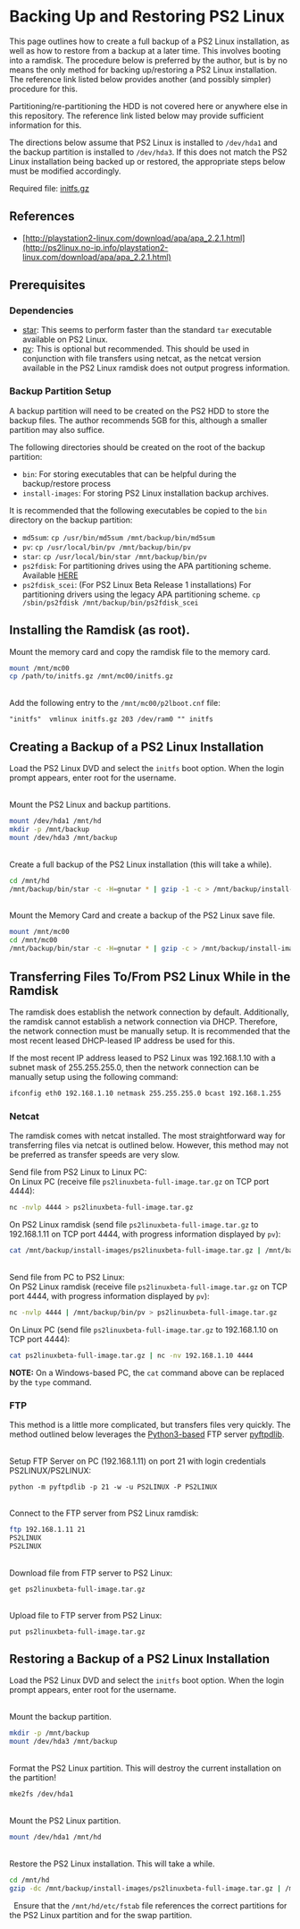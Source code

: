 # Backing Up and Restoring PS2 Linux

This page outlines how to create a full backup of a PS2 Linux installation, as well as how to restore from a backup at a later time. This involves booting into a ramdisk. The procedure below is preferred by the author, but is by no means the only method for backing up/restoring a PS2 Linux installation. The reference link listed below provides another (and possibly simpler) procedure for this.

Partitioning/re-partitioning the HDD is not covered here or anywhere else in this repository. The reference link listed below may provide sufficient information for this.

The directions below assume that PS2 Linux is installed to ```/dev/hda1``` and the backup partition is installed to ```/dev/hda3```. If this does not match the PS2 Linux installation being backed up or restored, the appropriate steps below must be modified accordingly.

Required file: [initfs.gz](http://ps2linux.no-ip.info/playstation2-linux.com/download/apa/initfs.gz)

## References

* [http://playstation2-linux.com/download/apa/apa_2.2.1.html](http://ps2linux.no-ip.info/playstation2-linux.com/download/apa/apa_2.2.1.html)

## Prerequisites

### Dependencies

* [star](../../Software&#32;Installation/Packages/star): This seems to perform faster than the standard ```tar``` executable available on PS2 Linux.
* [pv](../../Software&#32;Installation/Packages/pv): This is optional but recommended. This should be used in conjunction with file transfers using netcat, as the netcat version available in the PS2 Linux ramdisk does not output progress information.

### Backup Partition Setup

A backup partition will need to be created on the PS2 HDD to store the backup files. The author recommends 5GB for this, although a smaller partition may also suffice.

The following directories should be created on the root of the backup partition:
* ```bin```: For storing executables that can be helpful during the backup/restore process
* ```install-images```: For storing PS2 Linux installation backup archives.

It is recommended that the following executables be copied to the ```bin``` directory on the backup partition:
* ```md5sum```: ```cp /usr/bin/md5sum /mnt/backup/bin/md5sum```
* ```pv```: ```cp /usr/local/bin/pv /mnt/backup/bin/pv```
* ```star```: ```cp /usr/local/bin/star /mnt/backup/bin/pv```
* ```ps2fdisk```: For partitioning drives using the APA partitioning scheme. Available [HERE](http://ps2linux.no-ip.info/playstation2-linux.com/download/apa/ps2fdisk_0.9-3.gz)
* ```ps2fdisk_scei```: (For PS2 Linux Beta Release 1 installations) For partitioning drivers using the legacy APA partitioning scheme. ```cp /sbin/ps2fdisk /mnt/backup/bin/ps2fdisk_scei```

## Installing the Ramdisk (as root).

Mount the memory card and copy the ramdisk file to the memory card.
```bash
mount /mnt/mc00
cp /path/to/initfs.gz /mnt/mc00/initfs.gz
```

&nbsp;  
Add the following entry to the ```/mnt/mc00/p2lboot.cnf``` file:
```
"initfs"  vmlinux initfs.gz 203 /dev/ram0 "" initfs
```

## Creating a Backup of a PS2 Linux Installation

Load the PS2 Linux DVD and select the ```initfs``` boot option. When the login prompt appears, enter root for the username.

&nbsp;  
Mount the PS2 Linux and backup partitions.
```bash
mount /dev/hda1 /mnt/hd
mkdir -p /mnt/backup
mount /dev/hda3 /mnt/backup
```

&nbsp;  
Create a full backup of the PS2 Linux installation (this will take a while).
```bash
cd /mnt/hd
/mnt/backup/bin/star -c -H=gnutar * | gzip -1 -c > /mnt/backup/install-images/ps2linuxbeta-full-image.tar.gz
```

&nbsp;  
Mount the Memory Card and create a backup of the PS2 Linux save file.
```bash
mount /mnt/mc00
cd /mnt/mc00
/mnt/backup/bin/star -c -H=gnutar * | gzip -c > /mnt/backup/install-images/mc00.tar.gz
```

## Transferring Files To/From PS2 Linux While in the Ramdisk

The ramdisk does establish the network connection by default. Additionally, the ramdisk cannot establish a network connection via DHCP. Therefore, the network connection must be manually setup. It is recommended that the most recent leased DHCP-leased IP address be used for this.

If the most recent IP address leased to PS2 Linux was 192.168.1.10 with a subnet mask of 255.255.255.0, then the network connection can be manually setup using the following command:
```bash
ifconfig eth0 192.168.1.10 netmask 255.255.255.0 bcast 192.168.1.255
```

### Netcat

The ramdisk comes with netcat installed. The most straightforward way for transferring files via netcat is outlined below. However, this method may not be preferred as transfer speeds are very slow.

Send file from PS2 Linux to Linux PC:  
On Linux PC (receive file ```ps2linuxbeta-full-image.tar.gz``` on TCP port 4444):
```bash
nc -nvlp 4444 > ps2linuxbeta-full-image.tar.gz
```
On PS2 Linux ramdisk (send file ```ps2linuxbeta-full-image.tar.gz``` to 192.168.1.11 on TCP port 4444, with progress information displayed by ```pv```):
```bash
cat /mnt/backup/install-images/ps2linuxbeta-full-image.tar.gz | /mnt/backup/bin/pv | nc -nv 192.168.1.11 4444
```

&nbsp;  
Send file from PC to PS2 Linux:  
On PS2 Linux ramdisk (receive file ```ps2linuxbeta-full-image.tar.gz``` on TCP port 4444, with progress information displayed by ```pv```):
```bash
nc -nvlp 4444 | /mnt/backup/bin/pv > ps2linuxbeta-full-image.tar.gz
```
On Linux PC (send file ```ps2linuxbeta-full-image.tar.gz``` to 192.168.1.10 on TCP port 4444):
```bash
cat ps2linuxbeta-full-image.tar.gz | nc -nv 192.168.1.10 4444
```

**NOTE:** On a Windows-based PC, the ```cat``` command above can be replaced by the ```type``` command.

### FTP

This method is a little more complicated, but transfers files very quickly. The method outlined below leverages the [Python3-based](https://www.python.org/) FTP server [pyftpdlib](https://pypi.org/project/pyftpdlib/).

&nbsp;  
Setup FTP Server on PC (192.168.1.11) on port 21 with login credentials PS2LINUX/PS2LINUX:
```
python -m pyftpdlib -p 21 -w -u PS2LINUX -P PS2LINUX
```

&nbsp;  
Connect to the FTP server from PS2 Linux ramdisk:
```bash
ftp 192.168.1.11 21
PS2LINUX
PS2LINUX
```

&nbsp;  
Download file from FTP server to PS2 Linux:
```
get ps2linuxbeta-full-image.tar.gz
```

&nbsp;  
Upload file to FTP server from PS2 Linux:
```
put ps2linuxbeta-full-image.tar.gz
```

## Restoring a Backup of a PS2 Linux Installation

Load the PS2 Linux DVD and select the ```initfs``` boot option. When the login prompt appears, enter root for the username.

&nbsp;  
Mount the backup partition.
```bash
mkdir -p /mnt/backup
mount /dev/hda3 /mnt/backup
```

&nbsp;  
Format the PS2 Linux partition. This will destroy the current installation on the partition!
```bash
mke2fs /dev/hda1
```

&nbsp;  
Mount the PS2 Linux partition.
```bash
mount /dev/hda1 /mnt/hd
```

&nbsp;  
Restore the PS2 Linux installation. This will take a while.
```bash
cd /mnt/hd
gzip -dc /mnt/backup/install-images/ps2linuxbeta-full-image.tar.gz | /mnt/backup/bin/star -x -p -f -
```

&nbsp; 
Ensure that the ```/mnt/hd/etc/fstab``` file references the correct partitions for the PS2 Linux partition and for the swap partition.


